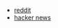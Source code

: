 * [reddit](http://www.reddit.com/r/apple/comments/inj3b/hulu_automuter_automatically_mutes_your_computer/)
* [hacker news](http://news.ycombinator.com/item?id=2755170)
